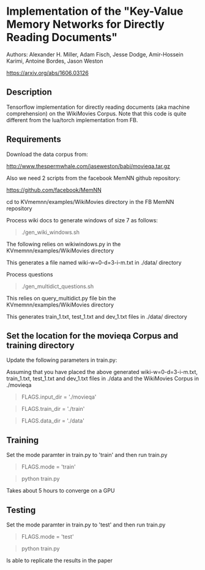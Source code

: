# Implementation of the "Key-Value Memory Networks for Directly Reading Documents"

Authors: Alexander H. Miller, Adam Fisch, Jesse Dodge, Amir-Hossein Karimi, Antoine Bordes, Jason Weston

https://arxiv.org/abs/1606.03126

## Description

Tensorflow implementation for directly reading documents (aka machine
comprehension) on the WikiMovies Corpus. Note that this code is quite different
from the lua/torch implementation from FB.


## Requirements

Download the data corpus from:

http://www.thespermwhale.com/jaseweston/babi/movieqa.tar.gz

Also we need 2 scripts from the facebook MemNN github repository:

https://github.com/facebook/MemNN

cd to KVmemnn/examples/WikiMovies directory in the FB MemNN  repository

Process wiki docs to generate windows of size 7 as follows:

> ./gen_wiki_windows.sh

The following relies on wikiwindows.py in the KVmemnn/examples/WikiMovies directory

This generates a file named wiki-w=0-d=3-i-m.txt in ./data/ directory

Process questions

> ./gen_multidict_questions.sh

This relies on query_multidict.py file bin the KVmemnn/examples/WikiMovies directory

This generates train_1.txt, test_1.txt and dev_1.txt files in ./data/ directory


## Set the location for the movieqa Corpus and training directory

Update the following parameters in train.py:

Assuming that you have placed the above generated wiki-w=0-d=3-i-m.txt,
train_1.txt, test_1.txt and dev_1.txt files in ./data and the WikiMovies Corpus
in ./movieqa

> FLAGS.input_dir = './movieqa'

> FLAGS.train_dir = './train'

> FLAGS.data_dir = './data'

## Training
Set the mode paramter in train.py to 'train' and then run train.py
> FLAGS.mode = 'train'

> python train.py

Takes about 5 hours to converge on a GPU

## Testing
Set the mode paramter in train.py to 'test' and then run train.py
> FLAGS.mode = 'test'

> python train.py

Is able to replicate the results in the paper